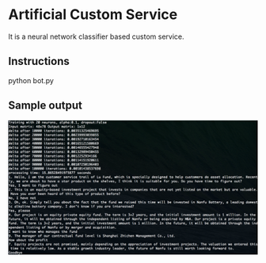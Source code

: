 # Artificial Custom Service  
It is a neural network classifier based custom service.

## Instructions 
python bot.py

## Sample output
![image](https://github.com/muh005/Artificial-custom-service/blob/master/Sample.png)